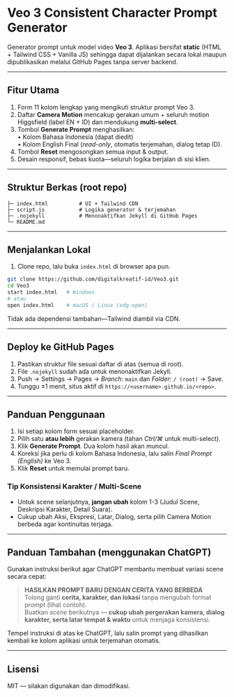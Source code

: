 # Veo 3 Consistent Character Prompt Generator

Generator prompt untuk model video **Veo 3**. Aplikasi bersifat **static** (HTML + Tailwind CSS + Vanilla JS) sehingga dapat dijalankan secara lokal maupun dipublikasikan melalui GitHub Pages tanpa server backend.

---

## Fitur Utama

1. Form 11 kolom lengkap yang mengikuti struktur prompt Veo 3.  
2. Daftar **Camera Motion** mencakup gerakan umum + seluruh motion Higgsfield (label EN + ID) dan mendukung **multi-select**.  
3. Tombol **Generate Prompt** menghasilkan:  
   • Kolom Bahasa Indonesia (dapat diedit)  
   • Kolom English Final (*read-only*, otomatis terjemahan, dialog tetap ID).  
4. Tombol **Reset** mengosongkan semua input & output.  
5. Desain responsif, bebas kuota—seluruh logika berjalan di sisi klien.

---

## Struktur Berkas (root repo)
```
├─ index.html          # UI + Tailwind CDN
├─ script.js           # Logika generator & terjemahan
├─ .nojekyll           # Menonaktifkan Jekyll di GitHub Pages
└─ README.md
```

---

## Menjalankan Lokal
1. Clone repo, lalu buka `index.html` di browser apa pun.

```bash
git clone https://github.com/digitalkreatif-id/Veo3.git
cd Veo3
start index.html   # Windows
# atau
open index.html    # macOS / Linux (xdg-open)
```

Tidak ada dependensi tambahan—Tailwind diambil via CDN.

---

## Deploy ke GitHub Pages
1. Pastikan struktur file sesuai daftar di atas (semua di root).  
2. File `.nojekyll` sudah ada untuk menonaktifkan Jekyll.  
3. Push → Settings → Pages → *Branch*: `main` dan *Folder*: `/ (root)` → Save.  
4. Tunggu ±1 menit, situs aktif di `https://<username>.github.io/<repo>`.

---

## Panduan Penggunaan

1. Isi setiap kolom form sesuai placeholder.  
2. Pilih satu **atau lebih** gerakan kamera (tahan *Ctrl/⌘* untuk multi-select).  
3. Klik **Generate Prompt**. Dua kolom hasil akan muncul.  
4. Koreksi jika perlu di kolom Bahasa Indonesia, lalu salin *Final Prompt (English)* ke Veo 3.  
5. Klik **Reset** untuk memulai prompt baru.

### Tip Konsistensi Karakter / Multi-Scene
* Untuk scene selanjutnya, **jangan ubah** kolom 1-3 (Judul Scene, Deskripsi Karakter, Detail Suara).  
* Cukup ubah Aksi, Ekspresi, Latar, Dialog, serta pilih Camera Motion berbeda agar kontinuitas terjaga.

---

## Panduan Tambahan (menggunakan ChatGPT)

Gunakan instruksi berikut agar ChatGPT membantu membuat variasi scene secara cepat:

> **HASILKAN PROMPT BARU DENGAN CERITA YANG BERBEDA**  
> Tolong ganti **cerita, karakter, dan lokasi** tanpa mengubah format prompt (lihat contoh).  
> Buatkan *scene* berikutnya — **cukup ubah pergerakan kamera, dialog karakter, serta latar tempat & waktu** untuk menjaga konsistensi.

Tempel instruksi di atas ke ChatGPT, lalu salin prompt yang dihasilkan kembali ke kolom aplikasi untuk terjemahan otomatis.

---

## Lisensi

MIT — silakan digunakan dan dimodifikasi. 
